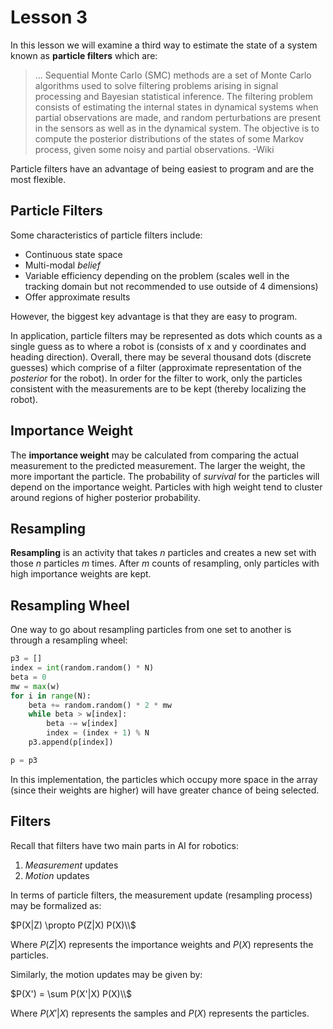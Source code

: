 # Lesson 3

In this lesson we will examine a third way to estimate the state of a system known as **particle filters** which are:

> ... Sequential Monte Carlo (SMC) methods are a set of Monte Carlo algorithms used to solve filtering problems arising in signal processing and Bayesian statistical inference. The filtering problem consists of estimating the internal states in dynamical systems when partial observations are made, and random perturbations are present in the sensors as well as in the dynamical system. The objective is to compute the posterior distributions of the states of some Markov process, given some noisy and partial observations. -Wiki

Particle filters have an advantage of being easiest to program and are the most flexible.

## Particle Filters

Some characteristics of particle filters include:

- Continuous state space
- Multi-modal _belief_
- Variable efficiency depending on the problem (scales well in the tracking domain but not recommended to use outside of 4 dimensions)
- Offer approximate results

However, the biggest key advantage is that they are easy to program.

In application, particle filters may be represented as dots which counts as a single guess as to where a robot is (consists of x and y coordinates and heading direction). Overall, there may be several thousand dots (discrete guesses) which comprise of a filter (approximate representation of the _posterior_ for the robot). In order for the filter to work, only the particles consistent with the measurements are to be kept (thereby localizing the robot).

## Importance Weight

The **importance weight** may be calculated from comparing the actual measurement to the predicted measurement. The larger the weight, the more important the particle. The probability of _survival_ for the particles will depend on the importance weight. Particles with high weight tend to cluster around regions of higher posterior probability.

## Resampling

**Resampling** is an activity that takes $n$ particles and creates a new set with those $n$ particles $m$ times. After $m$ counts of resampling, only particles with high importance weights are kept.

## Resampling Wheel

One way to go about resampling particles from one set to another is through a resampling wheel:

```python
p3 = []
index = int(random.random() * N)
beta = 0
mw = max(w)
for i in range(N):
    beta += random.random() * 2 * mw
    while beta > w[index]:
        beta -= w[index]
        index = (index + 1) % N
    p3.append(p[index])

p = p3
```

In this implementation, the particles which occupy more space in the array (since their weights are higher) will have greater chance of being selected.

## Filters

Recall that filters have two main parts in AI for robotics:

1. _Measurement_ updates
2. _Motion_ updates

In terms of particle filters, the measurement update (resampling process) may be formalized as:

$P(X|Z) \propto P(Z|X) P(X)\\$

Where $P(Z|X)$ represents the importance weights and $P(X)$ represents the particles.

Similarly, the motion updates may be given by:

$P(X') = \sum P(X'|X) P(X)\\$

Where $P(X'|X)$ represents the samples and $P(X)$ represents the particles.

